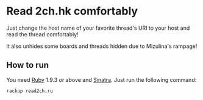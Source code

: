 # Read 2ch.hk comfortably

Just change the host name of your favorite thread's URI to your host and read the thread comfortably!

It also unhides some boards and threads hidden due to Mizulina's rampage!

## How to run

You need [Ruby](http://ruby-lang.org) 1.9.3 or above and [Sinatra](http://www.sinatrarb.com/). Just run the following command:

    rackup read2ch.ru
